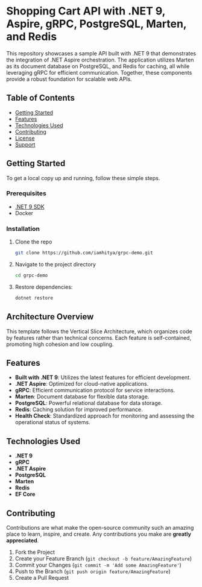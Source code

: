 # Shopping Cart API with .NET 9, Aspire, gRPC, PostgreSQL, Marten, and Redis

This repository showcases a sample API built with .NET 9 that demonstrates the integration of .NET Aspire orchestration. The application utilizes Marten as its document database on PostgreSQL, and Redis for caching, all while leveraging gRPC for efficient communication. Together, these components provide a robust foundation for scalable web APIs.

## Table of Contents

- [Getting Started](#getting-started)
- [Features](#features)
- [Technologies Used](#technologies-used)
- [Contributing](#contributing)
- [License](#license)
- [Support](#support)

## Getting Started

To get a local copy up and running, follow these simple steps.

### Prerequisites

- [.NET 9 SDK](https://dotnet.microsoft.com/download/dotnet/9.0)
- Docker

### Installation

1. Clone the repo
   ```sh
   git clone https://github.com/iamhitya/grpc-demo.git
   ```
2. Navigate to the project directory
   ```sh
   cd grpc-demo
   ```
3. Restore dependencies:
   ```sh
   dotnet restore
   ```

## Architecture Overview

This template follows the Vertical Slice Architecture, which organizes code by features rather than technical concerns. Each feature is self-contained, promoting high cohesion and low coupling.

## Features

- **Built with .NET 9**: Utilizes the latest features for efficient development.
- **.NET Aspire**: Optimized for cloud-native applications.
- **gRPC**: Efficient communication protocol for service interactions.
- **Marten**: Document database for flexible data storage.
- **PostgreSQL**: Powerful relational database for data storage.
- **Redis**: Caching solution for improved performance.
- **Health Check**: Standardized approach for monitoring and assessing the operational status of systems.

## Technologies Used

- **.NET 9**
- **gRPC**
- **.NET Aspire**
- **PostgreSQL**
- **Marten**
- **Redis**
- **EF Core**

## Contributing

Contributions are what make the open-source community such an amazing place to learn, inspire, and create. Any contributions you make are **greatly appreciated**.

1. Fork the Project
2. Create your Feature Branch (`git checkout -b feature/AmazingFeature`)
3. Commit your Changes (`git commit -m 'Add some AmazingFeature'`)
4. Push to the Branch (`git push origin feature/AmazingFeature`)
5. Create a Pull Request
